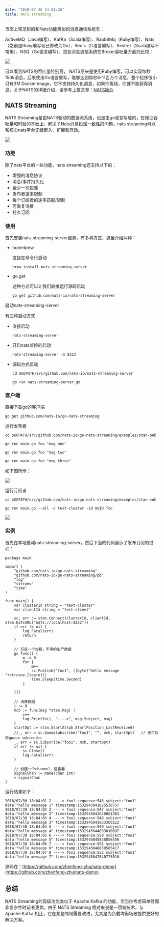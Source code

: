 ```yaml
---
date: "2018-07-30 14:51:26"
title: NATS streaming
---
```


市面上常见到的和Nats功能类似的消息通信系统有：

ActiveMQ（Java编写）、KafKa（Scala编写）、RabbitMq（Ruby编写）、Nats（之前是Ruby编写现已修改为Go）、Redis（C语言编写）、Kestrel（Scala编写不常用）、NSQ（Go语言编写），这些消息通信系统在Broker吞吐量方面的比较：

![](https://ws1.sinaimg.cn/large/b831e4c7gy1fts2j6kv9mj20mv0c8aa8.jpg)

可以看到NATS的吞吐量特别高， NATS原来是使用Ruby编写，可以实现每秒150k消息，后来使用Go语言重写，能够达到每秒8-11百万个消息，整个程序很小只有3M Docker image，它不支持持久化消息，如果你离线，你就不能获得消息。关于NATS的详细介绍，请参考上篇文章：[NATS简介](https://zhuanlan.zhihu.com/p/40871363)

## NATS Streaming

NATS Streaming是由NATS驱动的数据流系统，也是由go语言写成的，在保证吞吐量和时延的基础上，解决了Nats消息投递一致性的问题。nats streaming可以和核心nats平台无缝嵌入，扩展和互动。

![](https://ws1.sinaimg.cn/large/b831e4c7gy1fts2wctrfzj20tk0r8afy.jpg)

### 功能

除了nats平台的一些功能，nats streaming还支持以下的：

- 增强的消息协议
- 消息/事件持久化
- 至少一次投递
- 发布者速率限制
- 每个订阅者的速率匹配/限制
- 可重复消费
- 持久订阅

### 使用

首先安装nats-streaming-server服务，有多种方式，这里介绍两种：

- homebrew

  直接在命令行启动

  ```
  brew install nats-streaming-server
  ```

- go get

  这种方式可以让我们直接运行源码启动

  ```
  go get github.com/nats-io/nats-streaming-server
  ```

启动nats-streaming-server

有三种启动方式

- 直接启动

  ```
  nats-streaming-server
  ```

- 开启nats监控的启动

  ```
  nats-streaming-server -m 8222
  ```

- 源码方式启动

  ```
  cd $GOPATH/src/github.com/nats-io/nats-streaming-server
  
  go run nats-streaming-server.go
  ```

### 客户端

直接下载go的客户端

```
go get github.com/nats-io/go-nats-streaming
```

运行发布者

```
cd $GOPATH/src/github.com/nats-io/go-nats-streaming/examples/stan-pub

go run main.go foo "msg one"

go run main.go foo "msg two"

go run main.go foo "msg three"
```

如下图所示：

![](https://ws1.sinaimg.cn/large/b831e4c7gy1ftrx4gytrhj20q50g0juj.jpg)

运行订阅者

```
cd $GOPATH/src/github.com/nats-io/go-nats-streaming/examples/stan-sub

go run main.go --all -c test-cluster -id myID foo
```

![](https://ws1.sinaimg.cn/large/b831e4c7gy1ftrx8h85rpj20qq0fu41n.jpg)

### 实例

首先在本地启动nats-streaming-server，然后下面的代码展示了发布订阅的过程：

```
package main

import (
	"github.com/nats-io/go-nats-streaming"
	"github.com/nats-io/go-nats-streaming/pb"
	"log"
	"strconv"
	"time"
)

func main() {
	var clusterId string = "test-cluster"
	var clientId string = "test-client"

	sc, err := stan.Connect(clusterId, clientId, stan.NatsURL("nats://localhost:4222"))
	if err != nil {
		log.Fatal(err)
		return
	}

	// 开启一个协程，不停的生产数据
	go func() {
		m := 0
		for {
			m++
			sc.Publish("foo1", []byte("hello message "+strconv.Itoa(m)))
			time.Sleep(time.Second)
		}

	}()

	// 消费数据
	i := 0
	mcb := func(msg *stan.Msg) {
		i++
		log.Println(i, "---->", msg.Subject, msg)
	}
	startOpt := stan.StartAt(pb.StartPosition_LastReceived)
	//_, err = sc.QueueSubscribe("foo1", "", mcb, startOpt)   // 也可以用queue subscribe
	_, err = sc.Subscribe("foo1", mcb, startOpt)
	if err != nil {
		sc.Close()
		log.Fatal(err)
	}

	// 创建一个channel，阻塞着
	signalChan := make(chan int)
	<-signalChan
}
```

运行结果如下：

```
2018/07/30 18:04:01 2 ----> foo1 sequence:546 subject:"foo1" data:"hello message 1" timestamp:1532945041825538757 
2018/07/30 18:04:02 3 ----> foo1 sequence:547 subject:"foo1" data:"hello message 2" timestamp:1532945042828881383 
2018/07/30 18:04:03 4 ----> foo1 sequence:548 subject:"foo1" data:"hello message 3" timestamp:1532945043833360222 
2018/07/30 18:04:04 5 ----> foo1 sequence:549 subject:"foo1" data:"hello message 4" timestamp:1532945044833810697 
2018/07/30 18:04:05 6 ----> foo1 sequence:550 subject:"foo1" data:"hello message 5" timestamp:1532945045838056450 
2018/07/30 18:04:06 7 ----> foo1 sequence:551 subject:"foo1" data:"hello message 6" timestamp:1532945046838585417 
2018/07/30 18:04:07 8 ----> foo1 sequence:552 subject:"foo1" data:"hello message 7" timestamp:1532945047840775810 
```

源码在：[https://github.com/zhenfeng-zhu/nats-demo](https://github.com/zhenfeng-zhu/nats-demo)

## 总结

NATS Streaming的高级功能类似于 Apache Kafka 的功能，但当你考虑简单性而非复杂性时前者更优。由于 NATS Streaming 相对来说是一项新技术，与 Apache Kafka 相比，它在某些领域需要改进，尤其是为负载均衡场景提供更好的解决方案。



